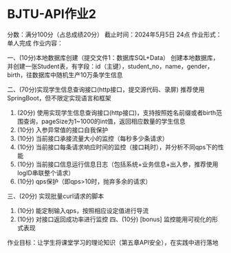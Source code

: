 # BJTU-API作业2
分数：满分100分（占总成绩20分）
截止时间：2024年5月5日 24点
作业形式：单人完成
作业内容：

一、(10分)本地数据库创建（提交文件1：数据库SQL+Data）
创建本地数据库，并创建一张Student表，有字段：id（主键），student_no，name，gender，birth，往数据库中随机生产10万条学生信息

二、(70分)实现学生信息查询接口(http接口，提交源代码、录屏) 推荐使用SpringBoot，但不限定实现语言和框架
1. (20分) 使用实现学生信息查询接口(http接口)，支持按照姓名前缀或者birth范围查询，pageSize为1~1000的int值，返回相应数量的学生信息
2. (10分) 入参异常值的接口自我保护
3. (10分) 当前接口承接流量大小的监控（每秒多少条请求）
4. (10分) 当前接口每条请求响应时间的监控（接口耗时），并分析不同qps下的性能
5. (10分) 当前接口信息运行信息日志（包括系统+业务信息+出入参，推荐使用logID串联整个请求）
6. (10分) qps保护（即qps>10时，抛弃多余的请求）

三、(20分) 实现批量curl请求的脚本
1. (10分) 能定制输入qps，按照相应设定值进行导流
2. (10分) 对接口返回成功率进行监控
四、(10分) [bonus] 监控能用可视化的形式表现



作业目标：让学生将课堂学习的理论知识（第五章API安全），在实践中进行落地